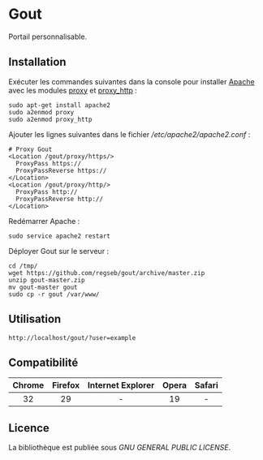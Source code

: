 # Gout
Portail personnalisable.

## Installation
Exécuter les commandes suivantes dans la console pour installer
[Apache](http://httpd.apache.org/ "Apache HTTP Server Project") avec les
modules [proxy](http://httpd.apache.org/docs/current/mod/mod_proxy.html) et
[proxy_http](http://httpd.apache.org/docs/current/mod/mod_proxy_http.html) :

    sudo apt-get install apache2
    sudo a2enmod proxy
    sudo a2enmod proxy_http

Ajouter les lignes suivantes dans le fichier */etc/apache2/apache2.conf* :

    # Proxy Gout
    <Location /gout/proxy/https/>
      ProxyPass https://
      ProxyPassReverse https://
    </Location>
    <Location /gout/proxy/http/>
      ProxyPass http://
      ProxyPassReverse http://
    </Location>

Redémarrer Apache :

    sudo service apache2 restart

Déployer Gout sur le serveur :

    cd /tmp/
    wget https://github.com/regseb/gout/archive/master.zip
    unzip gout-master.zip
    mv gout-master gout
    sudo cp -r gout /var/www/

## Utilisation
    http://localhost/gout/?user=example

## Compatibilité
 Chrome | Firefox | Internet Explorer | Opera | Safari
:------:|:-------:|:-----------------:|:-----:|:------:
   32   |   29    |         -         |  19   |   -

## Licence
La bibliothèque est publiée sous *GNU GENERAL PUBLIC LICENSE*.
